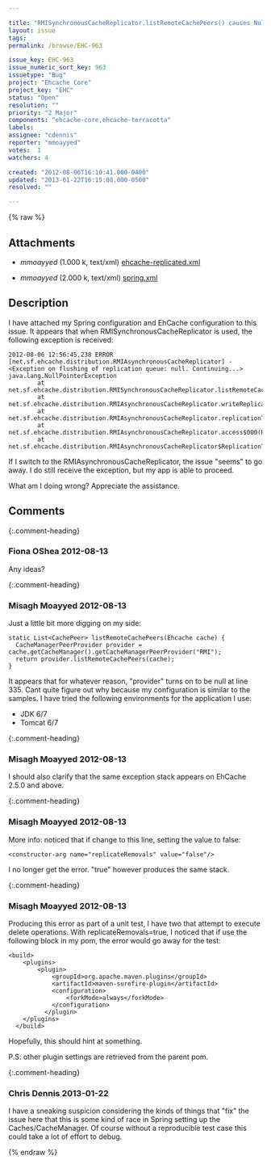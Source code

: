 ```yaml
---

title: "RMISynchronousCacheReplicator.listRemoteCachePeers() causes NullPointerException"
layout: issue
tags: 
permalink: /browse/EHC-963

issue_key: EHC-963
issue_numeric_sort_key: 963
issuetype: "Bug"
project: "Ehcache Core"
project_key: "EHC"
status: "Open"
resolution: ""
priority: "2 Major"
components: "ehcache-core,ehcache-terracotta"
labels: 
assignee: "cdennis"
reporter: "mmoayyed"
votes:  1
watchers: 4

created: "2012-08-06T16:10:41.000-0400"
updated: "2013-01-22T16:15:08.000-0500"
resolved: ""

---
```




{% raw %}


## Attachments
  
* <em>mmoayyed</em> (1.000 k, text/xml) [ehcache-replicated.xml](/attachments/EHC/EHC-963/ehcache-replicated.xml)
  
* <em>mmoayyed</em> (2.000 k, text/xml) [spring.xml](/attachments/EHC/EHC-963/spring.xml)
  



## Description

<div markdown="1" class="description">

I have attached my Spring configuration and EhCache configuration to this issue.
It appears that when RMISynchronousCacheReplicator is used, the following exception is received:


```
2012-08-06 12:56:45,238 ERROR [net.sf.ehcache.distribution.RMIAsynchronousCacheReplicator] - <Exception on flushing of replication queue: null. Continuing...>
java.lang.NullPointerException
        at net.sf.ehcache.distribution.RMISynchronousCacheReplicator.listRemoteCachePeers(RMISynchronousCacheReplicator.java:335)
        at net.sf.ehcache.distribution.RMIAsynchronousCacheReplicator.writeReplicationQueue(RMIAsynchronousCacheReplicator.java:312)
        at net.sf.ehcache.distribution.RMIAsynchronousCacheReplicator.replicationThreadMain(RMIAsynchronousCacheReplicator.java:127)
        at net.sf.ehcache.distribution.RMIAsynchronousCacheReplicator.access$000(RMIAsynchronousCacheReplicator.java:58)
        at net.sf.ehcache.distribution.RMIAsynchronousCacheReplicator$ReplicationThread.run(RMIAsynchronousCacheReplicator.java:389)
```


If I switch to the RMIAsynchronousCacheReplicator, the issue "seems" to go away. I do still receive the exception, but my app is able to proceed. 

What am I doing wrong? Appreciate the assistance. 

</div>

## Comments


{:.comment-heading}
### **Fiona OShea** <span class="date">2012-08-13</span>

<div markdown="1" class="comment">

Any ideas?

</div>


{:.comment-heading}
### **Misagh Moayyed** <span class="date">2012-08-13</span>

<div markdown="1" class="comment">

Just a little bit more digging on my side:



```
static List<CachePeer> listRemoteCachePeers(Ehcache cache) {
  CacheManagerPeerProvider provider = cache.getCacheManager().getCacheManagerPeerProvider("RMI");
  return provider.listRemoteCachePeers(cache);
}
```


It appears that for whatever reason, "provider" turns on to be null at line 335. Cant quite figure out why because my configuration is similar to the samples. 
I have tried the following environments for the application I use:

- JDK 6/7
- Tomcat 6/7


</div>


{:.comment-heading}
### **Misagh Moayyed** <span class="date">2012-08-13</span>

<div markdown="1" class="comment">

I should also clarify that the same exception stack appears on EhCache 2.5.0 and above. 

</div>


{:.comment-heading}
### **Misagh Moayyed** <span class="date">2012-08-13</span>

<div markdown="1" class="comment">

More info: noticed that if change to this line, setting the value to false:


```<constructor-arg name="replicateRemovals" value="false"/>```


I no longer get the error. "true" however produces the same stack. 


</div>


{:.comment-heading}
### **Misagh Moayyed** <span class="date">2012-08-13</span>

<div markdown="1" class="comment">

Producing this error as part of a unit test, I have two that attempt to execute delete operations. With replicateRemovals=true, I noticed that if use the following block in my pom, the error would go away for the test:


```
<build>
  	<plugins>
	  	<plugin>
	        <groupId>org.apache.maven.plugins</groupId>
	        <artifactId>maven-surefire-plugin</artifactId>
	        <configuration>
	        	<forkMode>always</forkMode>
	        </configuration>
	      </plugin>
  	</plugins>
  </build>
```


Hopefully, this should hint at something. 

P.S: other plugin settings are retrieved from the parent pom. 

</div>


{:.comment-heading}
### **Chris Dennis** <span class="date">2013-01-22</span>

<div markdown="1" class="comment">

I have a sneaking suspicion considering the kinds of things that "fix" the issue here that this is some kind of race in Spring setting up the Caches/CacheManager.  Of course without a reproducible test case this could take a lot of effort to debug.

</div>



{% endraw %}
